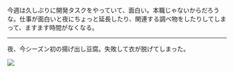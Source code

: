 今週は久しぶりに開発タスクをやっていて、面白い。本職じゃないからだろうな。仕事が面白いと夜にちょっと延長したり、関連する調べ物をしたりしてしまって、ますます時間がなくなる。

---

夜、今シーズン初の揚げ出し豆腐。失敗して衣が脱げてしまった。

![](https://photos.apkas.net/medium/202501/20250110-190742.webp)
